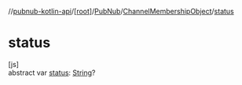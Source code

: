 //[pubnub-kotlin-api](../../../../index.md)/[[root]](../../index.md)/[PubNub](../index.md)/[ChannelMembershipObject](index.md)/[status](status.md)

# status

[js]\
abstract var [status](status.md): [String](https://kotlinlang.org/api/latest/jvm/stdlib/kotlin-stdlib/kotlin/-string/index.html)?
